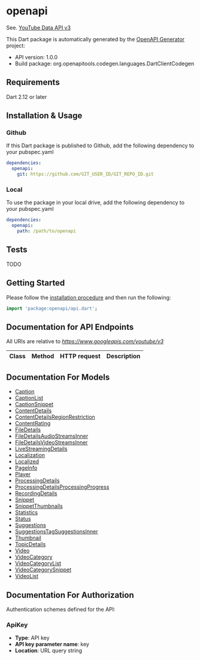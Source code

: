 # openapi

See. [YouTube Data API v3](https://developers.google.com/youtube/v3)

This Dart package is automatically generated by the [OpenAPI Generator](https://openapi-generator.tech) project:

- API version: 1.0.0
- Build package: org.openapitools.codegen.languages.DartClientCodegen

## Requirements

Dart 2.12 or later

## Installation & Usage

### Github

If this Dart package is published to Github, add the following dependency to your pubspec.yaml

```pubspec.yaml
dependencies:
  openapi:
    git: https://github.com/GIT_USER_ID/GIT_REPO_ID.git
```

### Local

To use the package in your local drive, add the following dependency to your pubspec.yaml

```pubspec.yaml
dependencies:
  openapi:
    path: /path/to/openapi
```

## Tests

TODO

## Getting Started

Please follow the [installation procedure](#installation--usage) and then run the following:

```dart
import 'package:openapi/api.dart';
```

## Documentation for API Endpoints

All URIs are relative to *https://www.googleapis.com/youtube/v3*

| Class | Method | HTTP request | Description |
| ----- | ------ | ------------ | ----------- |

## Documentation For Models

- [Caption](doc//Caption.md)
- [CaptionList](doc//CaptionList.md)
- [CaptionSnippet](doc//CaptionSnippet.md)
- [ContentDetails](doc//ContentDetails.md)
- [ContentDetailsRegionRestriction](doc//ContentDetailsRegionRestriction.md)
- [ContentRating](doc//ContentRating.md)
- [FileDetails](doc//FileDetails.md)
- [FileDetailsAudioStreamsInner](doc//FileDetailsAudioStreamsInner.md)
- [FileDetailsVideoStreamsInner](doc//FileDetailsVideoStreamsInner.md)
- [LiveStreamingDetails](doc//LiveStreamingDetails.md)
- [Localization](doc//Localization.md)
- [Localized](doc//Localized.md)
- [PageInfo](doc//PageInfo.md)
- [Player](doc//Player.md)
- [ProcessingDetails](doc//ProcessingDetails.md)
- [ProcessingDetailsProcessingProgress](doc//ProcessingDetailsProcessingProgress.md)
- [RecordingDetails](doc//RecordingDetails.md)
- [Snippet](doc//Snippet.md)
- [SnippetThumbnails](doc//SnippetThumbnails.md)
- [Statistics](doc//Statistics.md)
- [Status](doc//Status.md)
- [Suggestions](doc//Suggestions.md)
- [SuggestionsTagSuggestionsInner](doc//SuggestionsTagSuggestionsInner.md)
- [Thumbnail](doc//Thumbnail.md)
- [TopicDetails](doc//TopicDetails.md)
- [Video](doc//Video.md)
- [VideoCategory](doc//VideoCategory.md)
- [VideoCategoryList](doc//VideoCategoryList.md)
- [VideoCategorySnippet](doc//VideoCategorySnippet.md)
- [VideoList](doc//VideoList.md)

## Documentation For Authorization

Authentication schemes defined for the API:

### ApiKey

- **Type**: API key
- **API key parameter name**: key
- **Location**: URL query string
